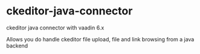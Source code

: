# ckeditor-java-connector
ckeditor java connector with vaadin 6.x

Allows you do handle ckeditor file upload, file and link browsing from a java backend
